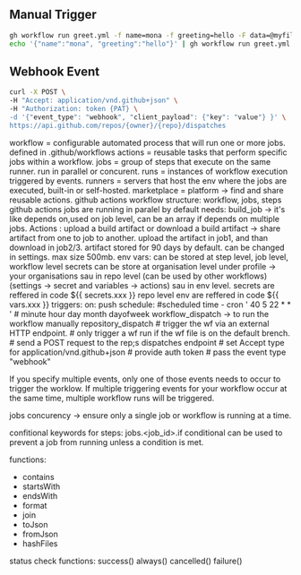 ## Manual Trigger

```sh
gh workflow run greet.yml -f name=mona -f greeting=hello -F data=@myfile.txt
echo '{"name":"mona", "greeting":"hello"}' | gh workflow run greet.yml --json
```

## Webhook Event
 
```sh
curl -X POST \
-H "Accept: application/vnd.github+json" \
-H "Authorization: token {PAT} \
-d '{"event_type": "webhook", "client_payload": {"key": "value"} }' \
https://api.github.com/repos/{owner}/{repo}/dispatches
```

workflow = configurable automated process that will run one or more jobs. defined in .github/workflows
actions = reusable tasks that perform specific jobs within a workflow.
jobs = group of steps that execute on the same runner. run in parallel or concurent.
runs = instances of workflow execution triggered by events.
runners = servers that host the env where the jobs are executed, built-in or self-hosted.
marketplace = platform -> find and share reusable actions.
github actions workflow structure: workflow, jobs, steps
github actions jobs are running in paralel by default
needs: build_job -> it's like depends on,used on job level, can be an array if depends on multiple jobs.
Actions : upload a build artifact or download a build artifact -> share artifact from one to job to another. upload the artifact in job1, and than download in job2/3. artifact stored for 90 days by default. can be changed in settings. max size 500mb.
env vars: can be stored at step level, job level, workflow level
secrets can be store at organisation level under profile -> your organisations sau in repo level (can be used by other workflows) (settings -> secret and variables -> actions) sau in env level. 
secrets are reffered in code ${{ secrets.xxx }}
repo level env are reffered in code ${{ vars.xxx }}
triggers:
on:
    push
	schedule: #scheduled time
	  - cron ' 40 5 22 * * ' # minute hour day month dayofweek
	workflow_dispatch -> to run the workflow manually
	repository_dispatch  # trigger the wf via an external HTTP endpoint. 
						 # only trigger a wf run if the wf file is on the default brench.
						 # send a POST request to the rep;s dispatches endpoint
						 # set Accept type for application/vnd.github+json
						 # provide auth token
						 # pass the event type "webhook"

	
If you specify multiple events, only one of those events needs to occur to trigger the worklow.
If multiple triggering events for your workflow occur at the same time, multiple workflow runs will be triggered.

jobs concurency -> ensure only a single job or workflow is running at a time.

confitional keywords for steps:
jobs.<job_id>.if conditional can be used to prevent a job from running unless a condition is met.

functions:
- contains
- startsWith
- endsWith
- format
- join
- toJson
- fromJson
- hashFiles

status check functions:
success()
always()
cancelled()
failure()